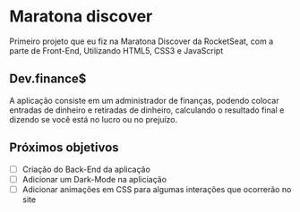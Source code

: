 # Maratona discover
Primeiro projeto que eu fiz na Maratona Discover da RocketSeat, com a parte de Front-End, Utilizando HTML5, CSS3 e JavaScript

## Dev.finance$
A aplicação consiste em um administrador de finanças, podendo colocar entradas de dinheiro e retiradas de dinheiro, calculando o resultado final e dizendo se você está no lucro ou no prejuízo.

## Próximos objetivos
- [ ]  Criação do Back-End da aplicação
- [ ]  Adicionar um Dark-Mode na apliciação
- [ ]  Adicionar animações em CSS para algumas interações que ocorrerão no site